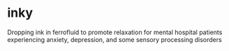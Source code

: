 # inky
Dropping ink in ferrofluid to promote relaxation for mental hospital patients experiencing anxiety, depression, and some sensory processing disorders
